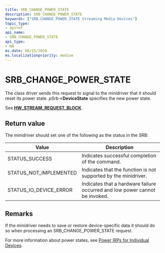 ```yaml
---
title: SRB_CHANGE_POWER_STATE
description: SRB_CHANGE_POWER_STATE
keywords: ["SRB_CHANGE_POWER_STATE Streaming Media Devices"]
topic_type:
- apiref
api_name:
- SRB_CHANGE_POWER_STATE
api_type:
- NA
ms.date: 08/25/2020
ms.localizationpriority: medium
---
```


# SRB_CHANGE_POWER_STATE

The class driver sends this request to signal to the minidriver that it should reset its power state. *pSrb*->**DeviceState** specifies the new power state.

See [**HW_STREAM_REQUEST_BLOCK**](/windows-hardware/drivers/ddi/strmini/ns-strmini-_hw_stream_request_block).

## Return value

The minidriver should set one of the following as the status in the SRB:

| Value | Description |
|--|--|
| STATUS_SUCCESS | Indicates successful completion of the command. |
| STATUS_NOT_IMPLEMENTED | Indicates that the function is not supported by the minidriver. |
| STATUS_IO_DEVICE_ERROR | Indicates that a hardware failure occurred and low power cannot be invoked. |

## Remarks

If the minidriver needs to save or restore device-specific data it should do so when processing an SRB_CHANGE_POWER_STATE request.

For more information about power states, see [Power IRPs for Individual Devices](../kernel/power-irps-for-individual-devices.md).
